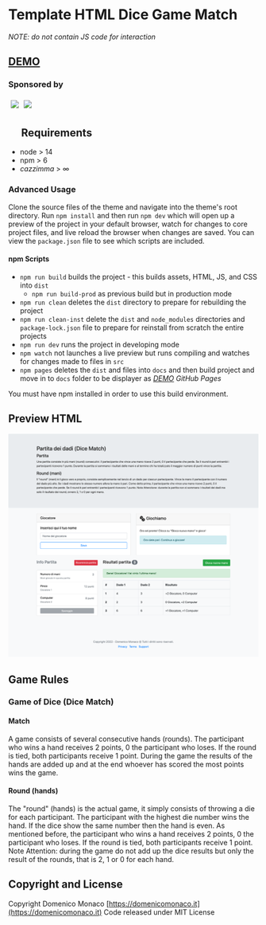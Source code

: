 # Template HTML Dice Game Match 

*NOTE: do not contain JS code for interaction*

## [DEMO](https://domenicomonaco.github.io/dice-game-webpack/)

### Sponsored by

[<img align="left" style="margin:5px" src="http://cdn.tecnologieperpersone.it/img/dmonaco_happy_hacking.png" height="64" />](https://blog.domenicomonaco.it)

[<img style="margin:5px" src="http://cdn.tecnologieperpersone.it/img/tecnologie-per-persone-logo.png" height="64" />](https://tecnologieperpersone.it)

 ## Requirements

* node > 14
* npm > 6
* *cazzimma* > ∞

### Advanced Usage

Clone the source files of the theme and navigate into the theme's root directory. Run `npm install` and then run `npm dev` which will open up a preview of the project in your default browser, watch for changes to core project files, and live reload the browser when changes are saved. You can view the `package.json` file to see which scripts are included.

#### npm Scripts
- `npm run build` builds the project - this builds assets, HTML, JS, and CSS into `dist`
	- `npm run build-prod` as previous build but in production mode
- `npm run clean` deletes the `dist` directory to prepare for rebuilding the project
- `npm run clean-inst` delete the `dist` and `node_modules` directories and `package-lock.json` file to prepare for reinstall from scratch the entire projects
- `npm run dev` runs the project in developing mode
- `npm watch` not launches a live preview but runs compiling and watches for changes made to files in `src`
- `npm pages` deletes the `dist` and files into `docs` and then build project and move in to `docs` folder to be displayer as *[DEMO](https://domenicomonaco.github.io/dice-game-webpack/) GitHub Pages* 

You must have npm installed in order to use this build environment.

## Preview HTML

![Dice Match HTML preview](preview.png)

## Game Rules

### Game of Dice (Dice Match)
#### Match

A game consists of several consecutive hands (rounds). The participant who wins a hand receives 2 points, 0 the participant who loses. If the round is tied, both participants receive 1 point. During the game the results of the hands are added up and at the end whoever has scored the most points wins the game.

#### Round (hands)
The "round" (hands) is the actual game, it simply consists of throwing a die for each participant. The participant with the highest die number wins the hand. If the dice show the same number then the hand is even. As mentioned before, the participant who wins a hand receives 2 points, 0 the participant who loses. If the round is tied, both participants receive 1 point. Note Attention: during the game do not add up the dice results but only the result of the rounds, that is 2, 1 or 0 for each hand.

## Copyright and License

Copyright
Domenico Monaco [https://domenicomonaco.it](https://domenicomonaco.it) Code released under MIT License
